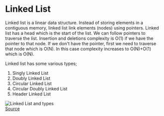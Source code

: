 # Linked List

Linked list is a linear data structure. Instead of storing elements in a contiguous memory, linked list link elements (nodes) using pointers. Linked list has a head which is the start of the list. We can follow pointers to traverse the list. Insertion and deletions complexity is O(1) if we have the pointer to that node. If we don't have the pointer, first we need to traverse that node which is O(N). In this case complexity increases to O(N)+O(1) which is O(N).

Linked list has some various types;

1. Singly Linked List
2. Doubly Linked List
3. Circular Linked List
4. Circular Doubly Linked List
5. Header Linked List

![Linked List and types](https://miro.medium.com/v2/resize:fit:1400/format:webp/0*0XVK02Guco9xJMJL.png)<br>
[Source](https://www.faceprep.in/procoder/knowledgebase/linked-list-introduction/)<br>
